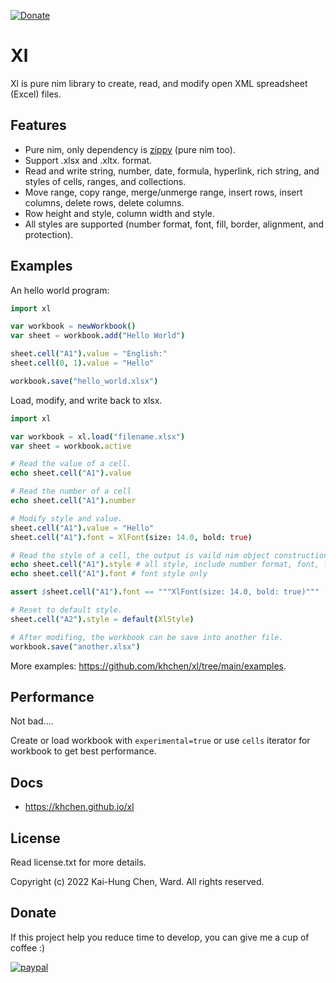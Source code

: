 [![Donate](https://img.shields.io/badge/Donate-PayPal-green.svg)](https://paypal.me/khchen0915?country.x=TW&locale.x=zh_TW)

# Xl
Xl is pure nim library to create, read, and modify open XML spreadsheet (Excel) files.

## Features
- Pure nim, only dependency is [zippy](https://github.com/guzba/zippy "zippy") (pure nim too).
- Support .xlsx and .xltx. format.
- Read and write string, number, date, formula, hyperlink, rich string, and styles of cells, ranges, and collections.
- Move range, copy range, merge/unmerge range, insert rows, insert columns, delete rows, delete columns.
- Row height and style, column width and style.
- All styles are supported (number format, font, fill, border, alignment, and protection).

## Examples
An hello world program:
```nim
import xl

var workbook = newWorkbook()
var sheet = workbook.add("Hello World")

sheet.cell("A1").value = "English:"
sheet.cell(0, 1).value = "Hello"

workbook.save("hello_world.xlsx")
```

Load, modify, and write back to xlsx.
```nim
import xl

var workbook = xl.load("filename.xlsx")
var sheet = workbook.active

# Read the value of a cell.
echo sheet.cell("A1").value

# Read the number of a cell
echo sheet.cell("A1").number

# Modify style and value.
sheet.cell("A1").value = "Hello"
sheet.cell("A1").font = XlFont(size: 14.0, bold: true)

# Read the style of a cell, the output is vaild nim object construction expression.
echo sheet.cell("A1").style # all style, include number format, font, fill, etc.
echo sheet.cell("A1").font # font style only

assert $sheet.cell("A1").font == """XlFont(size: 14.0, bold: true)"""

# Reset to default style.
sheet.cell("A2").style = default(XlStyle)

# After modifing, the workbook can be save into another file.
workbook.save("another.xlsx")
```

More examples: https://github.com/khchen/xl/tree/main/examples.

## Performance

Not bad....

Create or load workbook with `experimental=true` or use `cells` iterator for workbook to get best performance.

## Docs
* https://khchen.github.io/xl

## License
Read license.txt for more details.

Copyright (c) 2022 Kai-Hung Chen, Ward. All rights reserved.

## Donate
If this project help you reduce time to develop, you can give me a cup of coffee :)

[![paypal](https://www.paypalobjects.com/en_US/i/btn/btn_donateCC_LG.gif)](https://paypal.me/khchen0915?country.x=TW&locale.x=zh_TW)
